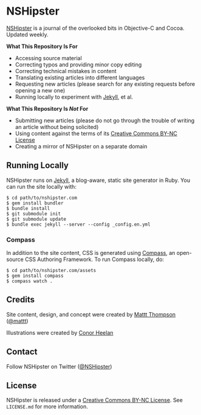 # NSHipster

[NSHipster](http://nshipster.com) is a journal of the overlooked bits in Objective-C and Cocoa. Updated weekly.

**What This Repository Is For**

- Accessing source material
- Correcting typos and providing minor copy editing
- Correcting technical mistakes in content
- Translating existing articles into different languages
- Requesting new articles (please search for any existing requests before opening a new one)
- Running locally to experiment with [Jekyll](https://github.com/mojombo/jekyll), et al.

**What This Repository Is _Not_ For**

- Submitting new articles (please do not go through the trouble of writing an article without being solicited)
- Using content against the terms of its [Creative Commons BY-NC License](http://creativecommons.org/licenses/by-nc/3.0/)
- Creating a mirror of NSHipster on a separate domain

## Running Locally

NSHipster runs on [Jekyll](https://github.com/mojombo/jekyll), a blog-aware, static site generator in Ruby. You can run the site locally with:

``` shell
$ cd path/to/nshipster.com
$ gem install bundler
$ bundle install
$ git submodule init
$ git submodule update
$ bundle exec jekyll --server --config _config.en.yml
```


### Compass

In addition to the site content, CSS is generated using [Compass](http://compass-style.org),  an open-source CSS Authoring Framework. To run Compass locally, do:

``` shell
$ cd path/to/nshipster.com/assets
$ gem install compass
$ compass watch .
```

## Credits

Site content, design, and concept were created by [Mattt Thompson](http://mattt.me/) ([@mattt](https://twitter.com/mattt))

Illustrations were created by [Conor Heelan](http://www.conorheelan.com)

## Contact

Follow NSHipster on Twitter ([@NSHipster](https://twitter.com/NSHipster))

## License

NSHipster is released under a [Creative Commons BY-NC License](http://creativecommons.org/licenses/by-nc/3.0/). See `LICENSE.md` for more information.
